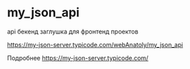 # my_json_api
api бекенд заглушка для фронтенд проектов

https://my-json-server.typicode.com/webAnatoly/my_json_api

Подробнее https://my-json-server.typicode.com/
